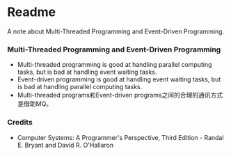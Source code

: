 # Readme
A note about Multi-Threaded Programming and Event-Driven Programming.

### Multi-Threaded Programming and Event-Driven Programming
- Multi-threaded programming is good at handling parallel computing tasks, but is bad at handling event waiting tasks.
- Event-driven programming is good at handling event waiting tasks, but is bad at handling parallel computing tasks.
- Multi-threaded programs和Event-driven programs之间的合理的通讯方式是借助MQ。

### Credits
- Computer Systems: A Programmer's Perspective, Third Edition - Randal E. Bryant and David R. O'Hallaron
